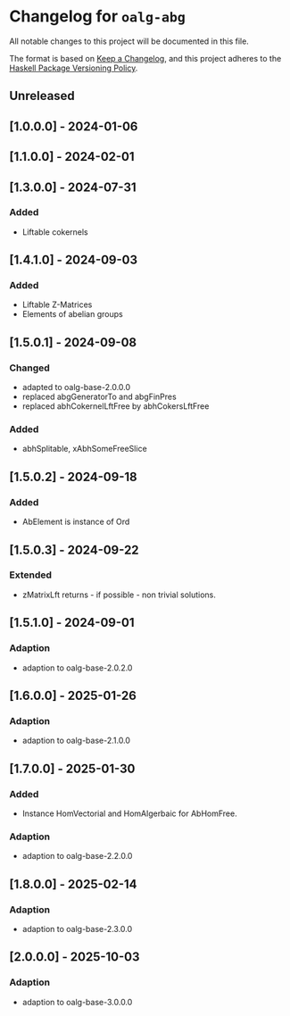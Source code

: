 # Changelog for `oalg-abg`

All notable changes to this project will be documented in this file.

The format is based on [Keep a Changelog](https://keepachangelog.com/en/1.0.0/),
and this project adheres to the
[Haskell Package Versioning Policy](https://pvp.haskell.org/).

## Unreleased

## [1.0.0.0] - 2024-01-06

## [1.1.0.0] - 2024-02-01

## [1.3.0.0] - 2024-07-31

### Added
- Liftable cokernels

## [1.4.1.0] - 2024-09-03
### Added
- Liftable Z-Matrices
- Elements of abelian groups

## [1.5.0.1] - 2024-09-08
### Changed
- adapted to oalg-base-2.0.0.0
- replaced abgGeneratorTo and abgFinPres
- replaced abhCokernelLftFree by abhCokersLftFree
### Added
- abhSplitable, xAbhSomeFreeSlice

## [1.5.0.2] - 2024-09-18
### Added
- AbElement is instance of Ord

## [1.5.0.3] - 2024-09-22
### Extended
- zMatrixLft returns - if possible - non trivial solutions.

## [1.5.1.0] - 2024-09-01
### Adaption
- adaption to oalg-base-2.0.2.0

## [1.6.0.0] - 2025-01-26
### Adaption
- adaption to oalg-base-2.1.0.0

## [1.7.0.0] - 2025-01-30

### Added
- Instance HomVectorial and HomAlgerbaic for AbHomFree.

### Adaption
- adaption to oalg-base-2.2.0.0

## [1.8.0.0] - 2025-02-14

### Adaption
- adaption to oalg-base-2.3.0.0

## [2.0.0.0] - 2025-10-03

### Adaption
- adaption to oalg-base-3.0.0.0
